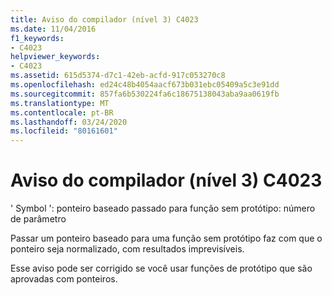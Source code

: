 ```yaml
---
title: Aviso do compilador (nível 3) C4023
ms.date: 11/04/2016
f1_keywords:
- C4023
helpviewer_keywords:
- C4023
ms.assetid: 615d5374-d7c1-42eb-acfd-917c053270c8
ms.openlocfilehash: ed24c48b4054aacf673b031ebc05409a5c3e91dd
ms.sourcegitcommit: 857fa6b530224fa6c18675138043aba9aa0619fb
ms.translationtype: MT
ms.contentlocale: pt-BR
ms.lasthandoff: 03/24/2020
ms.locfileid: "80161601"
---
```

# <a name="compiler-warning-level-3-c4023"></a>Aviso do compilador (nível 3) C4023

' Symbol ': ponteiro baseado passado para função sem protótipo: número de parâmetro

Passar um ponteiro baseado para uma função sem protótipo faz com que o ponteiro seja normalizado, com resultados imprevisíveis.

Esse aviso pode ser corrigido se você usar funções de protótipo que são aprovadas com ponteiros.
